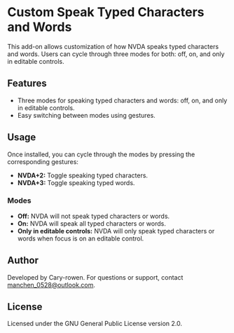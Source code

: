 # Custom Speak Typed Characters and Words

This add-on allows customization of how NVDA speaks typed characters and words. Users can cycle through three modes for both: off, on, and only in editable controls.

## Features

- Three modes for speaking typed characters and words: off, on, and only in editable controls.
- Easy switching between modes using gestures.

## Usage

Once installed, you can cycle through the modes by pressing the corresponding gestures:

- **NVDA+2:** Toggle speaking typed characters.
- **NVDA+3:** Toggle speaking typed words.

### Modes

- **Off:** NVDA will not speak typed characters or words.
- **On:** NVDA will speak all typed characters or words.
- **Only in editable controls:** NVDA will only speak typed characters or words when focus is on an editable control.

## Author

Developed by Cary-rowen. For questions or support, contact [manchen_0528@outlook.com](mailto:manchen_0528@outlook.com).

## License

Licensed under the GNU General Public License version 2.0.
